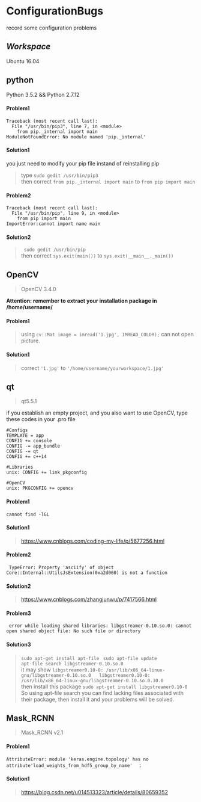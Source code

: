 # ConfigurationBugs
record some configuration problems 
## *Workspace*  
Ubuntu 16.04  

## python  
Python 3.5.2 && Python 2.7.12  
#### Problem1
```
Traceback (most recent call last):
  File "/usr/bin/pip3", line 7, in <module>
    from pip._internal import main
ModuleNotFoundError: No module named 'pip._internal'
```
#### Solution1
you just need to modify your pip file instand of reinstalling pip
> type ` sudo gedit /usr/bin/pip3 `   
> then correct ` from pip._internal import main ` to `from pip import main `  
#### Problem2
```
Traceback (most recent call last):
  File "/usr/bin/pip", line 9, in <module>
    from pip import main
ImportError:cannot import name main
```
#### Solution2
> ` sudo gedit /usr/bin/pip`  
> then correct ` sys.exit(main()) ` to `sys.exit(__main__._main()) `  

## OpenCV   
> OpenCV 3.4.0   

**Attention: remember to extract your installation package in /home/username/**  
#### Problem1  
> using ` cv::Mat image = imread('1.jpg', IMREAD_COLOR); ` can not open picture.  
#### Solution1  
> correct ` '1.jpg' ` to ` '/home/username/yourworkspace/1.jpg' `  

## qt
> qt5.5.1

if you establish an empty project, and you also want to use OpenCV, type these codes in your .pro file
```
#Configs 
TEMPLATE = app 
CONFIG += console
CONFIG -= app_bundle
CONFIG -= qt
CONFIG += c++14

#Libraries
unix: CONFIG += link_pkgconfig

#OpenCV
unix: PKGCONFIG += opencv
```
#### Problem1  
`cannot find -lGL`   
#### Solution1
> https://www.cnblogs.com/coding-my-life/p/5677256.html  
#### Problem2
` TypeError: Property 'asciify' of object Core::Internal::UtilsJsExtension(0xa2d060) is not a function`  
#### Solution2  
> https://www.cnblogs.com/zhangjunwu/p/7417566.html  
#### Problem3  
` error while loading shared libraries: libgstreamer-0.10.so.0: cannot open shared object file: No such file or directory`  
#### Solution3  
> `sudo apt-get install apt-file ` 
> `sudo apt-file update`  
> `apt-file search libgstreamer-0.10.so.0`  
>  it may show `libgstreamer0.10-0: /usr/lib/x86_64-linux-gnu/libgstreamer-0.10.so.0  
>   libgstreamer0.10-0: /usr/lib/x86_64-linux-gnu/libgstreamer-0.10.so.0.30.0`  
> then install this package `sudo apt-get install libgstreamer0.10-0`  
> So using apt-file search you can find lacking files associated with their package, then install it and your problems will be solved.

## Mask_RCNN  
> Mask_RCNN v2.1  

#### Problem1  
```
AttributeError: module 'keras.engine.topology' has no attribute'load_weights_from_hdf5_group_by_name'  ；
```
#### Solution1  
> https://blog.csdn.net/u014513323/article/details/80659352

